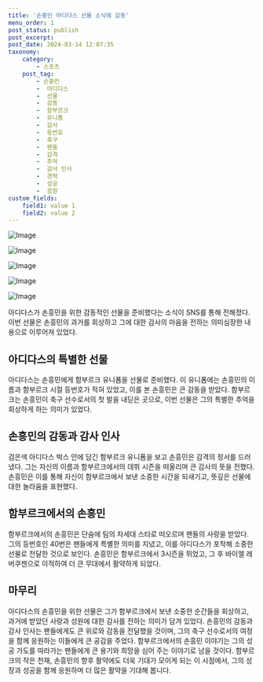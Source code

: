 ```yaml
---
title: '손흥민 아디다스 선물 소식에 감동'
menu_order: 1
post_status: publish
post_excerpt: 
post_date: 2024-03-14 12:07:35
taxonomy:
    category:
        - 스포츠
    post_tag:
        - 손흥민
        -  아디다스
        -  선물
        -  감동
        -  함부르크
        -  유니폼
        -  감사
        -  등번호
        -  축구
        -  팬들
        -  감격
        -  추억
        -  감사 인사
        -  경력
        -  성공
        -  응원
custom_fields:
    field1: value 1
    field2: value 2
---
```


![Image](https://imgnews.pstatic.net/image/076/2024/03/14/2024031401000986500126641_20240314064605503.jpg?type=w647)

![Image](https://imgnews.pstatic.net/image/076/2024/03/14/2024031401000986500126642_20240314064605513.jpg?type=w647)

![Image](https://imgnews.pstatic.net/image/076/2024/03/14/2024031401000986500126643_20240314064605521.jpg?type=w647)

![Image](https://imgnews.pstatic.net/image/076/2024/03/14/2024031401000986500126644_20240314064605527.jpg?type=w647)

![Image](https://imgnews.pstatic.net/image/076/2024/03/14/2024031401000986500126645_20240314064605531.jpg?type=w647)

아디다스가 손흥민을 위한 감동적인 선물을 준비했다는 소식이 SNS를 통해 전해졌다. 이번 선물은 손흥민의 과거를 회상하고 그에 대한 감사의 마음을 전하는 의미심장한 내용으로 이루어져 있었다.
## 아디다스의 특별한 선물
아디다스는 손흥민에게 함부르크 유니폼을 선물로 준비했다. 이 유니폼에는 손흥민의 이름과 함부르크 시절 등번호가 적혀 있었고, 이를 본 손흥민은 큰 감동을 받았다. 함부르크는 손흥민이 축구 선수로서의 첫 발을 내딛은 곳으로, 이번 선물은 그의 특별한 추억을 회상하게 하는 의미가 있었다.
## 손흥민의 감동과 감사 인사
검은색 아디다스 박스 안에 담긴 함부르크 유니폼을 보고 손흥민은 감격의 정서를 드러냈다. 그는 자신의 이름과 함부르크에서의 데뷔 시즌을 떠올리며 큰 감사의 뜻을 전했다. 손흥민은 이를 통해 자신이 함부르크에서 보낸 소중한 시간을 되새기고, 뜻깊은 선물에 대한 놀라움을 표현했다.
## 함부르크에서의 손흥민
함부르크에서의 손흥민은 단숨에 팀의 차세대 스타로 떠오르며 팬들의 사랑을 받았다. 그의 등번호인 40번은 팬들에게 특별한 의미를 지녔고, 이를 아디다스가 포착해 소중한 선물로 전달한 것으로 보인다. 손흥민은 함부르크에서 3시즌을 뛰었고, 그 후 바이엘 레버쿠젠으로 이적하여 더 큰 무대에서 활약하게 되었다.
## 마무리
아디다스의 손흥민을 위한 선물은 그가 함부르크에서 보낸 소중한 순간들을 회상하고, 과거에 받았던 사랑과 성원에 대한 감사를 전하는 의미가 담겨 있었다. 손흥민의 감동과 감사 인사는 팬들에게도 큰 위로와 감동을 전달했을 것이며, 그의 축구 선수로서의 여정을 함께 응원하는 이들에게 큰 공감을 주었다. 함부르크에서의 손흥민 이야기는 그의 성공 가도를 따라가는 팬들에게 큰 용기와 희망을 심어 주는 이야기로 남을 것이다. 함부르크의 작은 천재, 손흥민의 향후 활약에도 더욱 기대가 모이게 되는 이 시점에서, 그의 성장과 성공을 함께 응원하며 더 많은 활약을 기대해 봅니다.
